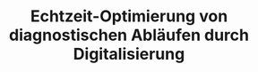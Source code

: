 ---
id: diagnostream
title: "Echtzeit-Optimierung von diagnostischen Abläufen durch Digitalisierung"
title_project: "Echtzeit-Optimierung von diagnostischen Abläufen durch Digitalisierung "
title_short: "DiagnoStream"
period: "Okt 23 – Mär 24 (6 Monate)" 
round: "3"
lecture2go: "68035"
uhh_url: "https://www.hcl.uni-hamburg.de/ddlitlab/data-literacy-studierendenprojekte/dritte-foerderrunde/diagnostream.html"
students: "Jan Rehfeld, Noelle Jacob"
mentor: "Dr. Dr. Felix von Brackel, Eylem Tas"
text: |
    Das Projekt DiagnoStream adressiert eine Data-Challenge des IOBM (Institut für Osteologie und Biomechanik) am Universitätsklinikum Hamburg-Eppendorf, das jährlich über 12.000 Patienten versorgt. Ziel des Projektes ist die Entwicklung einer maßgeschneiderten Managementsoftware, die die täglich anfallenden Patientenströme verwaltet und optimiert. Das Projekt umfasst den Einsatz von Hardware zur Erfassung von Prozessdaten, die algorithmische Optimierung der Betriebsabläufe sowie die Entwicklung einer grafischen Benutzeroberfläche für das medizinische Personal. 

    ## Die Herausforderung:  

    Bisher gibt es kein geeignetes IT-System für die Planung der betrieblichen Abläufe im IOBM. Die anfallenden Aufgaben werden analog anhand der physischen Patientenakte verwaltet. Dazu kreuzen die Ärzte auf einer Checkliste an, welche Untersuchungen für einen Patienten anstehen. Alle Patientenakten liegen mit ihren Checklisten in einem Regal und werden von den medizinischen Fachangestellten (MFA) nach dem First-In-First-Out (FIFO)-Prinzip abgearbeitet. Dabei nimmt eine MFA die Patientenakte heraus und führt eine oder mehrere der anstehenden Untersuchungen durch. Da der Prozess analog abläuft, kann es vorkommen, dass die MFA mit der Patientin unwissentlich einen Raum aufsucht, der bereits belegt ist. In einigen Fällen führt dies zum Abbruch der Untersuchung und die MFA schickt die Patientin zurück in den Warteraum. Ihre Akte wird dann nach dem FIFO-Prinzip wieder ganz hinten in die Warteschlange eingereiht. Die Patientin muss nun erneut warten, bis alle Akten vor ihr einmal bearbeitet wurden. Dies führt regelmäßig zu hohen Durchlauf- und Wartezeiten. Problematisch ist an Tagen mit hohem Patientenaufkommen auch, dass es kein System gibt, das Auskunft über die aktuellen Wartezeiten der Patienten gibt. Dies erschwert eine gerechte Priorisierung der Patienten.  

    Aus Sicht des Managements fehlen zudem belastbare Statistiken über Wartezeiten, Durchlaufzeiten, Untersuchungszeiten, Geräteauslastung, Personalauslastung und vieles mehr. Benötigt wird daher ein System, das die anstehenden Untersuchungen effizient und gerecht priorisiert und dem Management ausreichend Prozessdaten zur Analyse zur Verfügung stellt.

    ## Lösungsansatz:

    Das benötigte System soll alle relevanten Prozessdaten live erfassen und algorithmisch den optimalen Betriebsablauf berechnen. In die Optimierung sollen Informationen über das verfügbare Personal, die Wartezeiten der Patienten, die anstehenden Untersuchungen, die Raumbelegung sowie die Wege zwischen den Untersuchungsräumen einfließen. Zusammen mit anderen nützlichen Daten soll diese optimierte Warteschlange dem Personal in einer interaktiven GUI zur Verfügung gestellt werden. Diese datengetriebene Lösung ermöglicht es dem Personal, mit maximaler Effizienz zu arbeiten, ohne sich um die Reihenfolge der Patienten kümmern zu müssen. Mit zunehmender Betriebsdauer lernt das System und die Vorhersagen für die Durchlaufzeiten werden immer genauer. Zusätzliche Funktionen werden den Export von Daten, die Erstellung von Analysen und manuelle Anpassungen der Warteschlangenreihenfolge ermöglichen. 

    ## Datenkonzept: 

    Die anstehenden Untersuchungen jedes Patienten werden manuell über eine Webanwendung erfasst. Die übrigen Prozessdaten werden über Barcodescanner aufgenommen, die in jedem Raum installiert sind. Sowohl beim Betreten als auch beim Verlassen des Raumes wird ein Barcode auf der Patientenakte mit dem Scanner eingelesen. So weiß das System, wann welche Untersuchung in welchem Raum stattfindet. Durch Kombination und Verrechnung dieser Daten kann die gesamte Patientenreise berechnet werden. Diese bildet gleichzeitig die Grundlage für die Priorisierung der Patienten und die Berechnung von Kennzahlen für das Management. 

    Verwendete Hardware und Technologien:
 
    - Hardware: Raspberry Pis und Barcode-Scanner 
    - Datenbank: MySQL 
    - Programmiersprache: Python 

image: "https://www.hcl.uni-hamburg.de/18288386/doctor-6727691-1920-733x414-dc3e655af24bf3570a113d1224431f143092dfb0.jpg"
image_credit: "Mohamed Hassan / Pixabay"
---